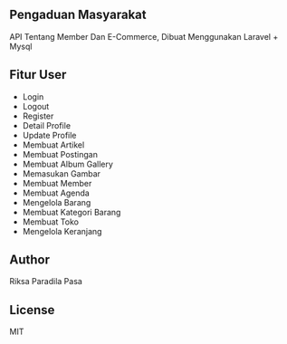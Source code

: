 ## Pengaduan Masyarakat
API Tentang Member Dan E-Commerce, Dibuat Menggunakan Laravel + Mysql

## Fitur User
- Login
- Logout
- Register
- Detail Profile
- Update Profile
- Membuat Artikel
- Membuat Postingan
- Membuat Album Gallery
- Memasukan Gambar
- Membuat Member
- Membuat Agenda
- Mengelola Barang
- Membuat Kategori Barang
- Membuat Toko
- Mengelola Keranjang

## Author
Riksa Paradila Pasa

## License
MIT
